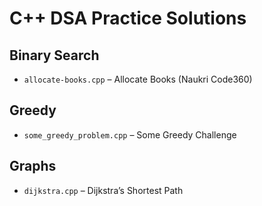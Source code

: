 # C++ DSA Practice Solutions

## Binary Search
- `allocate-books.cpp` – Allocate Books (Naukri Code360)

## Greedy
- `some_greedy_problem.cpp` – Some Greedy Challenge

## Graphs
- `dijkstra.cpp` – Dijkstra’s Shortest Path
